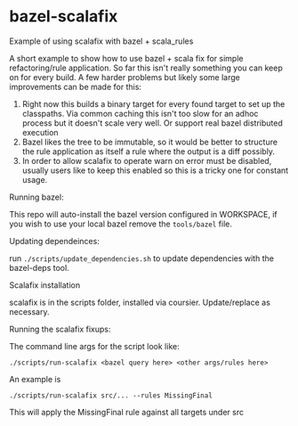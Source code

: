 # bazel-scalafix
Example of using scalafix with bazel + scala_rules

A short example to show how to use bazel + scala fix for simple refactoring/rule application. So far this isn't really something you can keep on for every build. A few harder problems but likely some large improvements can be made for this:

1) Right now this builds a binary target for every found target to set up the classpaths. Via common caching this isn't too slow for an adhoc process but it doesn't scale very well. Or support real bazel distributed execution
2) Bazel likes the tree to be immutable, so it would be better to structure the rule application as itself a rule where the output is a diff possibly.
3) In order to allow scalafix to operate warn on error must be disabled, usually users like to keep this enabled so this is a tricky one for constant usage.



Running bazel:

This repo will auto-install the bazel version configured in WORKSPACE, if you wish to use your local bazel remove the `tools/bazel` file.


Updating dependeinces:

run `./scripts/update_dependencies.sh` to update dependencies with the bazel-deps tool.



Scalafix installation


scalafix is in the scripts folder, installed via coursier. Update/replace as necessary.




Running the scalafix fixups:

The command line args for the script look like:

`./scripts/run-scalafix <bazel query here> <other args/rules here>`


An example is

`./scripts/run-scalafix src/... --rules MissingFinal`

This will apply the MissingFinal rule against all targets under src
